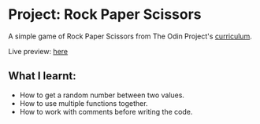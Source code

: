 # Project: Rock Paper Scissors
<p>A simple game of Rock Paper Scissors from The Odin Project's <a href="https://www.theodinproject.com/lessons/foundations-rock-paper-scissors">curriculum</a>.</p>
<p>Live preview: <a href="https://emuel-vassallo.github.io/rock-paper-scissors/">here</a></p>

## What I learnt:
<ul>
  <li>How to get a random number between two values.</li>
  <li>How to use multiple functions together.</li>
  <li>How to work with comments before writing the code.</li>
</ul>
